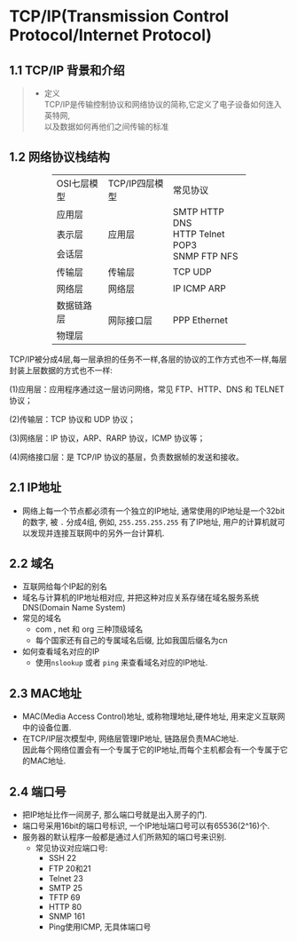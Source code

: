 # TCP/IP(Transmission Control Protocol/Internet Protocol)  
## 1.1 TCP/IP 背景和介绍
> - 定义  
> TCP/IP是传输控制协议和网络协议的简称,它定义了电子设备如何连入英特网,  
> 以及数据如何再他们之间传输的标准  
  
## 1.2 网络协议栈结构
  <head>
  <meta http-equiv=Content-Type content="text/html; charset=gb2312">
  <meta name=ProgId content=Excel.Sheet>
  <meta name=Generator content="Microsoft Excel 15">
  <link rel=File-List href="网络协议栈结构1.files/filelist.xml">

  <!--table
    {mso-displayed-decimal-separator:"\.";
    mso-displayed-thousand-separator:"\,";}
  .font520257
    {color:windowtext;
    font-size:9.0pt;
    font-weight:400;
    font-style:normal;
    text-decoration:none;
    font-family:宋体;
    mso-generic-font-family:auto;
    mso-font-charset:134;}
  .xl1520257
    {padding-top:1px;
    padding-right:1px;
    padding-left:1px;
    mso-ignore:padding;
    color:black;
    font-size:11.0pt;
    font-weight:400;
    font-style:normal;
    text-decoration:none;
    font-family:宋体;
    mso-generic-font-family:auto;
    mso-font-charset:134;
    mso-number-format:General;
    text-align:general;
    vertical-align:middle;
    mso-background-source:auto;
    mso-pattern:auto;
    white-space:nowrap;}
  .xl6520257
    {padding-top:1px;
    padding-right:1px;
    padding-left:1px;
    mso-ignore:padding;
    color:black;
    font-size:11.0pt;
    font-weight:400;
    font-style:normal;
    text-decoration:none;
    font-family:宋体;
    mso-generic-font-family:auto;
    mso-font-charset:134;
    mso-number-format:General;
    text-align:center;
    vertical-align:middle;
    mso-background-source:auto;
    mso-pattern:auto;
    white-space:nowrap;}
  .xl6620257
    {padding-top:1px;
    padding-right:1px;
    padding-left:1px;
    mso-ignore:padding;
    color:black;
    font-size:11.0pt;
    font-weight:400;
    font-style:normal;
    text-decoration:none;
    font-family:宋体;
    mso-generic-font-family:auto;
    mso-font-charset:134;
    mso-number-format:General;
    text-align:center;
    vertical-align:middle;
    mso-background-source:auto;
    mso-pattern:auto;
    white-space:normal;}
  ruby
    {ruby-align:left;}
  rt
    {color:windowtext;
    font-size:9.0pt;
    font-weight:400;
    font-style:normal;
    text-decoration:none;
    font-family:宋体;
    mso-generic-font-family:auto;
    mso-font-charset:134;
    mso-char-type:none;}
  -->

  </head>

  <body>
  <!--[if !excel]>　　<![endif]-->
  <!--下列信息由 Microsoft Excel 的发布为网页向导生成。-->
  <!--如果同一条目从 Excel 中重新发布，则所有位于 DIV 标记之间的信息均将被替换。-->
  <!----------------------------->
  <!--“从 EXCEL 发布网页”向导开始-->
  <!----------------------------->

  <div id="网络协议栈结构_20257" align=center x:publishsource="Excel">

  <table border=0 cellpadding=0 cellspacing=0 width=349 style='border-collapse:
   collapse;table-layout:fixed;width:262pt'>
   <col width=92 style='mso-width-source:userset;mso-width-alt:3271;width:69pt'>
   <col width=116 style='mso-width-source:userset;mso-width-alt:4124;width:87pt'>
   <col width=141 style='mso-width-source:userset;mso-width-alt:5006;width:106pt'>
   <tr height=19 style='height:14.4pt'>
    <td height=19 class=xl6520257 width=92 style='height:14.4pt;width:69pt'>OSI七层模型</td>
    <td class=xl6520257 width=116 style='width:87pt'>TCP/IP四层模型</td>
    <td class=xl6520257 width=141 style='width:106pt'>常见协议</td>
   </tr>
   <tr height=19 style='height:14.4pt'>
    <td height=19 class=xl6520257 style='height:14.4pt'>应用层</td>
    <td rowspan=3 class=xl6520257>应用层</td>
    <td rowspan=3 class=xl6620257 width=141 style='width:106pt'>SMTP HTTP DNS
    <br>
      HTTP Telnet POP3 <br>
      SNMP FTP NFS</td>
   </tr>
   <tr height=19 style='height:14.4pt'>
    <td height=19 class=xl6520257 style='height:14.4pt'>表示层</td>
   </tr>
   <tr height=19 style='height:14.4pt'>
    <td height=19 class=xl6520257 style='height:14.4pt'>会话层</td>
   </tr>
   <tr height=19 style='height:14.4pt'>
    <td height=19 class=xl6520257 style='height:14.4pt'>传输层</td>
    <td class=xl6520257>传输层</td>
    <td class=xl6520257>TCP UDP</td>
   </tr>
   <tr height=19 style='height:14.4pt'>
    <td height=19 class=xl6520257 style='height:14.4pt'>网络层</td>
    <td class=xl6520257>网络层</td>
    <td class=xl6520257>IP ICMP ARP</td>
   </tr>
   <tr height=19 style='height:14.4pt'>
    <td height=19 class=xl6520257 style='height:14.4pt'>数据链路层</td>
    <td rowspan=2 class=xl6520257>网际接口层</td>
    <td rowspan=2 class=xl6520257>PPP Ethernet</td>
   </tr>
   <tr height=19 style='height:14.4pt'>
    <td height=19 class=xl6520257 style='height:14.4pt'>物理层</td>
   </tr>
   <![if supportMisalignedColumns]>
   <tr height=0 style='display:none'>
    <td width=92 style='width:69pt'></td>
    <td width=116 style='width:87pt'></td>
    <td width=141 style='width:106pt'></td>
   </tr>
   <![endif]>
  </table>

  </div>


  <!----------------------------->
  <!--“从 EXCEL 发布网页”向导结束-->
  <!----------------------------->
  </body>

  </html>
   
 TCP/IP被分成4层,每一层承担的任务不一样,各层的协议的工作方式也不一样,每层封装上层数据的方式也不一样:  

(1)应用层：应用程序通过这一层访问网络，常见 FTP、HTTP、DNS 和 TELNET 协议；

(2)传输层：TCP 协议和 UDP 协议；

(3)网络层：IP 协议，ARP、RARP 协议，ICMP 协议等；
 
(4)网络接口层：是 TCP/IP 协议的基层，负责数据帧的发送和接收。    

  
## 2.1 IP地址

- 网络上每一个节点都必须有一个独立的IP地址, 通常使用的IP地址是一个32bit的数字, 
被 `.` 分成4组, 例如, `255.255.255.255`
有了IP地址, 用户的计算机就可以发现并连接互联网中的另外一台计算机.
  
## 2.2 域名
- 互联网给每个IP起的别名  
- 域名与计算机的IP地址相对应, 并把这种对应关系存储在域名服务系统DNS(Domain Name System)
- 常见的域名
    - com , net 和 org 三种顶级域名
    - 每个国家还有自己的专属域名后缀, 比如我国后缀名为cn
- 如何查看域名对应的IP
    - 使用`nslookup` 或者 `ping` 来查看域名对应的IP地址.
      
## 2.3 MAC地址
- MAC(Media Access Control)地址, 或称物理地址,硬件地址, 用来定义互联网中的设备位置.  
- 在TCP/IP层次模型中, 网络层管理IP地址, 链路层负责MAC地址.  
因此每个网络位置会有一个专属于它的IP地址,而每个主机都会有一个专属于它的MAC地址.

  
## 2.4 端口号
- 把IP地址比作一间房子, 那么端口号就是出入房子的门.
- 端口号采用16bit的端口号标识, 一个IP地址端口号可以有65536(2^16)个.
- 服务器的默认程序一般都是通过人们所熟知的端口号来识别.
    - 常见协议对应端口号:
        * SSH 22
        * FTP 20和21
        * Telnet 23
        * SMTP 25
        * TFTP 69
        * HTTP 80
        * SNMP 161
        * Ping使用ICMP, 无具体端口号
